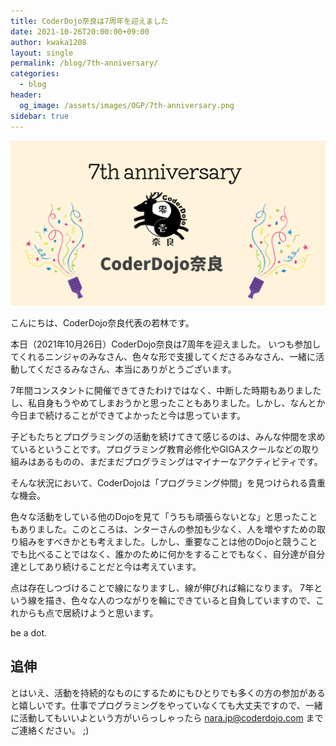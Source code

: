 ```yaml
---
title: CoderDojo奈良は7周年を迎えました
date: 2021-10-26T20:00:00+09:00
author: kwaka1208
layout: single
permalink: /blog/7th-anniversary/
categories:
  - blog
header:
  og_image: /assets/images/OGP/7th-anniversary.png
sidebar: true
---
```

![](/assets/images/OGP/7th-anniversary.png)

こんにちは、CoderDojo奈良代表の若林です。

本日（2021年10月26日）CoderDojo奈良は7周年を迎えました。
いつも参加してくれるニンジャのみなさん、色々な形で支援してくださるみなさん、一緒に活動してくださるみなさん、本当にありがとうございます。

7年間コンスタントに開催できてきたわけではなく、中断した時期もありましたし、私自身もうやめてしまおうかと思ったこともありました。しかし、なんとか今日まで続けることができてよかったと今は思っています。

子どもたちとプログラミングの活動を続けてきて感じるのは、みんな仲間を求めているということです。プログラミング教育必修化やGIGAスクールなどの取り組みはあるものの、まだまだプログラミングはマイナーなアクティビティです。

そんな状況において、CoderDojoは「プログラミング仲間」を見つけられる貴重な機会。

色々な活動をしている他のDojoを見て「うちも頑張らないとな」と思ったこともありました。このところは、ンターさんの参加も少なく、人を増やすための取り組みをすべきかとも考えました。しかし、重要なことは他のDojoと競うことでも比べることではなく、誰かのために何かをすることでもなく、自分達が自分達としてあり続けることだと今は考えています。

点は存在しつづけることで線になりますし、線が伸びれば輪になります。
7年という線を描き、色々な人のつながりを輪にできていると自負していますので、これからも点で居続けようと思います。

be a dot.

## 追伸
とはいえ、活動を持続的なものにするためにもひとりでも多くの方の参加があると嬉しいです。仕事でプログラミングをやっていなくても大丈夫ですので、一緒に活動してもいいよという方がいらっしゃったら [nara.jp@coderdojo.com](mailto:nara.jp@coderdojo.com) までご連絡ください。 ;)

